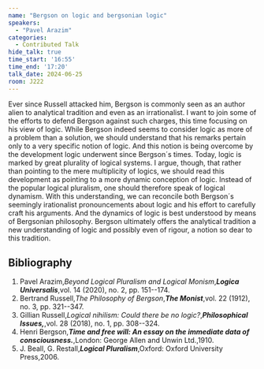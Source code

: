 ```yaml
---
name: "Bergson on logic and bergsonian logic"
speakers:
  - "Pavel Arazim"
categories:
  - Contributed Talk
hide_talk: true
time_start: '16:55'
time_end: '17:20'
talk_date: 2024-06-25
room: J222
---
```








Ever since Russell attacked him, Bergson is commonly seen as an author alien to analytical tradition and even as an irrationalist. I want to join some of the efforts to defend Bergson against such charges, this time focusing on his view of logic. While Bergson indeed seems to consider logic as more of a problem than a solution, we should understand that his remarks pertain only to a very specific notion of logic. And this notion is being overcome by the development logic underwent since Bergson´s times. Today, logic is marked by great plurality of logical systems. I argue, though, that rather than pointing to the mere multiplicity of logics, we should read this development as pointing to a more dynamic conception of logic. Instead of the popular logical pluralism, one should therefore speak of logical dynamism. With this understanding, we can reconcile both Bergson´s  seemingly irationalist pronouncements about logic and his effort to carefully craft his arguments. And the dynamics of logic is best understood by means of Bergsonian philosophy. Bergson ultimately offers the analytical tradition a new understanding of logic and possibly even of rigour, a notion so dear to this tradition. 

## Bibliography

1. Pavel Arazim,_Beyond Logical Pluralism and Logical Monism_,**_Logica Universalis_**,vol. 14 (2020), no. 2, pp. 151--174.
2. Bertrand Russell,_The Philosophy of Bergson_,**_The Monist_**,vol. 22 (1912), no. 3, pp. 321--347.
3. Gillian Russell,_Logical nihilism: Could there be no logic?_,**_Philosophical Issues,_**,vol. 28 (2018), no. 1, pp. 308--324.
4. Henri Bergson,**_Time and free will: An essay on the immediate data of consciousness._**,London: George Allen and Unwin Ltd.,1910.
5. J. Beall, G. Restall,**_Logical Pluralism_**,Oxford: Oxford University Press,2006.






